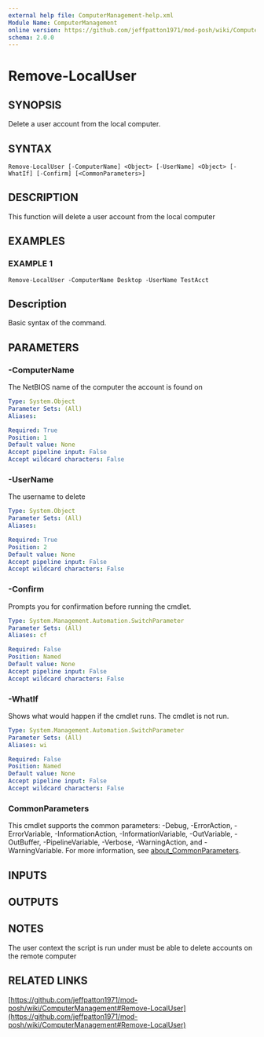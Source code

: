 ```yaml
---
external help file: ComputerManagement-help.xml
Module Name: ComputerManagement
online version: https://github.com/jeffpatton1971/mod-posh/wiki/ComputerManagement#Remove-LocalUser
schema: 2.0.0
---
```


# Remove-LocalUser

## SYNOPSIS
Delete a user account from the local computer.

## SYNTAX

```
Remove-LocalUser [-ComputerName] <Object> [-UserName] <Object> [-WhatIf] [-Confirm] [<CommonParameters>]
```

## DESCRIPTION
This function will delete a user account from the local computer

## EXAMPLES

### EXAMPLE 1
```
Remove-LocalUser -ComputerName Desktop -UserName TestAcct
```

Description
-----------
Basic syntax of the command.

## PARAMETERS

### -ComputerName
The NetBIOS name of the computer the account is found on

```yaml
Type: System.Object
Parameter Sets: (All)
Aliases:

Required: True
Position: 1
Default value: None
Accept pipeline input: False
Accept wildcard characters: False
```

### -UserName
The username to delete

```yaml
Type: System.Object
Parameter Sets: (All)
Aliases:

Required: True
Position: 2
Default value: None
Accept pipeline input: False
Accept wildcard characters: False
```

### -Confirm
Prompts you for confirmation before running the cmdlet.

```yaml
Type: System.Management.Automation.SwitchParameter
Parameter Sets: (All)
Aliases: cf

Required: False
Position: Named
Default value: None
Accept pipeline input: False
Accept wildcard characters: False
```

### -WhatIf
Shows what would happen if the cmdlet runs.
The cmdlet is not run.

```yaml
Type: System.Management.Automation.SwitchParameter
Parameter Sets: (All)
Aliases: wi

Required: False
Position: Named
Default value: None
Accept pipeline input: False
Accept wildcard characters: False
```

### CommonParameters
This cmdlet supports the common parameters: -Debug, -ErrorAction, -ErrorVariable, -InformationAction, -InformationVariable, -OutVariable, -OutBuffer, -PipelineVariable, -Verbose, -WarningAction, and -WarningVariable. For more information, see [about_CommonParameters](http://go.microsoft.com/fwlink/?LinkID=113216).

## INPUTS

## OUTPUTS

## NOTES
The user context the script is run under must be able to delete accounts on the remote computer

## RELATED LINKS

[https://github.com/jeffpatton1971/mod-posh/wiki/ComputerManagement#Remove-LocalUser](https://github.com/jeffpatton1971/mod-posh/wiki/ComputerManagement#Remove-LocalUser)

